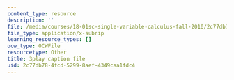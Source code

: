 ```yaml
---
content_type: resource
description: ''
file: /media/courses/18-01sc-single-variable-calculus-fall-2010/2c77db784fcd52998aef4349caa1fdc4_hjZhPczMkL4.vtt
file_type: application/x-subrip
learning_resource_types: []
ocw_type: OCWFile
resourcetype: Other
title: 3play caption file
uid: 2c77db78-4fcd-5299-8aef-4349caa1fdc4
---
```

